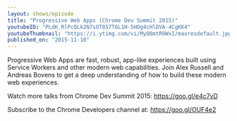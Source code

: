 ```yaml
---
layout: shows/episode
title: "Progressive Web Apps (Chrome Dev Summit 2015)"
youtubeID: "PLdK_RlPcQLk2N7sOT857T6L1H-5HOg4cHlDVA-4CgKK4"
youtubeThumbnail: "https://i.ytimg.com/vi/MyQ8mtR9WxI/maxresdefault.jpg"
published_on: "2015-11-18"
---
```


Progressive Web Apps are fast, robust, app-like experiences built using Service Workers and other modern web capabilities. Join Alex Russell and Andreas Bovens to get a deep understanding of how to build these modern web experiences.

Watch more talks from Chrome Dev Summit 2015: https://goo.gl/e4c7vD

Subscribe to the Chrome Developers channel at: https://goo.gl/OUF4e2

